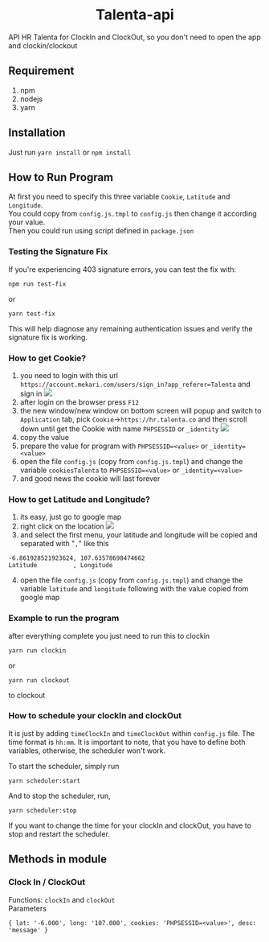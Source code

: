 
<h1 align="center">Talenta-api</h1>

API HR Talenta for ClockIn and ClockOut, so you don't need to open the app and clockin/clockout

## Requirement
1. npm
2. nodejs
3. yarn

## Installation
Just run `yarn install` or `npm install`

## How to Run Program

At first you need to specify this three variable `Cookie`, `Latitude` and `Longitude`.  
You could copy from `config.js.tmpl` to `config.js` then change it according your value.  
Then you could run using script defined in `package.json`

### Testing the Signature Fix

If you're experiencing 403 signature errors, you can test the fix with:
```
npm run test-fix
```
or
```
yarn test-fix
```

This will help diagnose any remaining authentication issues and verify the signature fix is working.

### How to get Cookie?

1. you need to login with this url `https://account.mekari.com/users/sign_in?app_referer=Talenta` and sign in
![](img/login.png)
2. after login on the browser press `F12`
3. the new window/new window on bottom screen will popup and switch to `Application` tab, pick `Cookie`->`https://hr.talenta.co` and then scroll down until get the Cookie with name `PHPSESSID` or `_identity` 
![](img/get-cookie.png)
4. copy the value
5. prepare the value for program with `PHPSESSID=<value>` or `_identity=<value>`
6. open the file `config.js` (copy from `config.js.tmpl`) and change the variable `cookiesTalenta` to `PHPSESSID=<value>` or `_identity=<value>`
6. and good news the cookie will last forever

### How to get Latitude and Longitude?

1. its easy, just go to google map
2. right click on the location
![](img/get-coor.png)
3. and select the first menu, your latitude and longitude will be copied and separated with "`,`" like this
```
-6.861928521923624, 107.63578698474662
Latitude          , Longitude
```
4. open the file `config.js` (copy from `config.js.tmpl`) and change the variable `latitude` and `longitude` following with the value copied from google map

### Example to run the program

after everything complete you just need to run this to clockin
```
yarn run clockin
``` 
or 
```
yarn run clockout
```
to clockout

### How to schedule your clockIn and clockOut
It is just by adding `timeClockIn` and `timeClockOut` within `config.js` file. The time format is `hh:mm`.
It is important to note, that you have to define both variables, otherwise, the scheduler won't work.

To start the scheduler, simply run
```
yarn scheduler:start
```

And to stop the scheduler, run,
```
yarn scheduler:stop
```

If you want to change the time for your clockIn and clockOut, you have to stop and restart the scheduler.

## Methods in module

### Clock In / ClockOut
Functions: `clockIn` and `clockOut`  
Parameters
```
{ lat: '-6.000', long: '107.000', cookies: 'PHPSESSID=<value>', desc: 'message' }
```